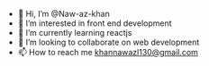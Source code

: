 - 👋 Hi, I’m @Naw-az-khan
- 👀 I’m interested in front end development
- 🌱 I’m currently learning reactjs
- 💞️ I’m looking to collaborate on web development
- 📫 How to reach me khannawazl130@gmail.com

<!---
Naw-az-khan/Naw-az-khan is a ✨ special ✨ repository because its `README.md` (this file) appears on your GitHub profile.
You can click the Preview link to take a look at your changes.
--->
